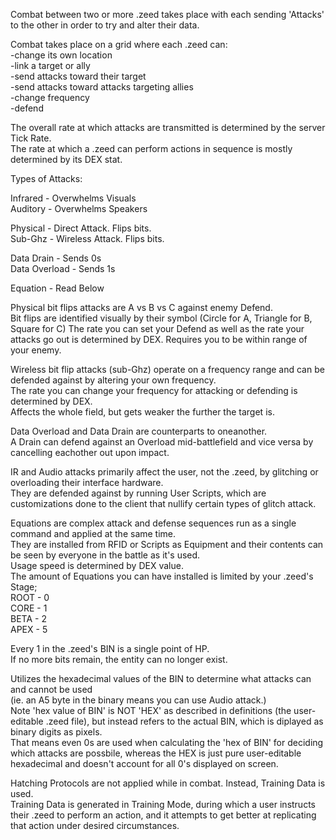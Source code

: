 Combat between two or more .zeed takes place with each sending 'Attacks' to the other in order to try and alter their data.  

Combat takes place on a grid where each .zeed can:  
-change its own location  
-link a target or ally  
-send attacks toward their target  
-send attacks toward attacks targeting allies  
-change frequency  
-defend  

The overall rate at which attacks are transmitted is determined by the server Tick Rate.  
The rate at which a .zeed can perform actions in sequence is mostly determined by its DEX stat.
  
  
Types of Attacks:

Infrared - Overwhelms Visuals  
Auditory - Overwhelms Speakers

Physical - Direct Attack. Flips bits.  
Sub-Ghz - Wireless Attack. Flips bits.

Data Drain - Sends 0s  
Data Overload - Sends 1s

Equation - Read Below
    
  
Physical bit flips attacks are A vs B vs C against enemy Defend.  
Bit flips are identified visually by their symbol (Circle for A, Triangle for B, Square for C)
The rate you can set your Defend as well as the rate your attacks go out is determined by DEX.
Requires you to be within range of your enemy.

Wireless bit flip attacks (sub-Ghz) operate on a frequency range and can be defended against by altering your own frequency.  
The rate you can change your frequency for attacking or defending is determined by DEX.  
Affects the whole field, but gets weaker the further the target is.

Data Overload and Data Drain are counterparts to oneanother.  
A Drain can defend against an Overload mid-battlefield and vice versa by cancelling eachother out upon impact.  

IR and Audio attacks primarily affect the user, not the .zeed, by glitching or overloading their interface hardware.   
They are defended against by running User Scripts, which are customizations done to the client that nullify certain types of glitch attack.

Equations are complex attack and defense sequences run as a single command and applied at the same time.  
They are installed from RFID or Scripts as Equipment and their contents can be seen by everyone in the battle as it's used.  
Usage speed is determined by DEX value.   
The amount of Equations you can have installed is limited by your .zeed's Stage;  
ROOT - 0  
CORE - 1  
BETA - 2  
APEX - 5  

Every 1 in the .zeed's BIN is a single point of HP.  
If no more bits remain, the entity can no longer exist.  

Utilizes the hexadecimal values of the BIN to determine what attacks can and cannot be used  
(ie. an A5 byte in the binary means you can use Audio attack.)  
Note 'hex value of BIN' is NOT 'HEX' as described in definitions (the user-editable .zeed file), but instead refers to the actual BIN, which is diplayed as binary digits as pixels.  
That means even 0s are used when calculating the 'hex of BIN' for deciding which attacks are possbile, whereas the HEX is just pure user-editable hexadecimal and doesn't account for all 0's displayed on screen.

Hatching Protocols are not applied while in combat. Instead, Training Data is used.  
Training Data is generated in Training Mode, during which a user instructs their .zeed to perform an action, and it attempts to get better at replicating that action under desired circumstances.
